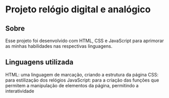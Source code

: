 # Projeto relógio digital e analógico

## Sobre

Esse projeto foi desenvolvido com HTML, CSS e JavaScript para aprimorar as minhas habilidades nas respectivas linguagens.

## Linguagens utilizada

HTML: uma linguagem de marcação, criando a estrutura da página
CSS: para estilização dos relógios
JavaScript: para a criação das funções que permitem a manipulação de elementos da página, permitindo a interatividade
